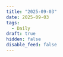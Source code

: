 ```yaml
---
title: "2025-09-03"
date: 2025-09-03
tags:
  - Daily
draft: true
hidden: false
disable_feed: false
---
```



